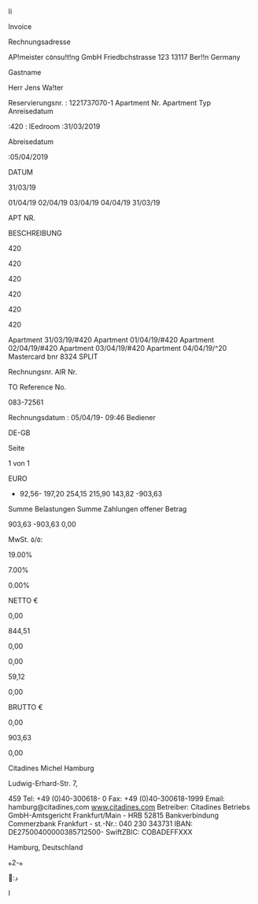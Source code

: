 اi

Invoice

Rechnungsadresse

AP!meister c٥nsu!t!ng  GmbH
Friedbchstrasse  123
13117  Ber!!n
Germany

Gastname

Herr Jens  Wa!ter

Reservierungsnr.  :  1221737070-1
Apartment Nr.
Apartment Typ
Anreisedatum

:420
:  lEedroom
:31/03/2019

Abreisedatum

:05/04/2019

DATUM

31/03/19

01/04/19
02/04/19
03/04/19
04/04/19
31/03/19

APT  NR.

BESCHREIBUNG

420

420

420

420

420

420

Apartment 31/03/19/#420
Apartment 01/04/19/#420
Apartment 02/04/19/#420
Apartment 03/04/19/#420
Apartment 04/04/19/^20
Mastercard  bnr 8324  SPLIT

Rechnungsnr.
AIR  Nr.

TO  Reference  No.

083-72561

Rechnungsdatum :  05/04/19- 09:46
Bediener

DE-GB

Seite

1  von  1

EURO

- 92,56-
197,20
254,15
215,90
143,82
-903,63

Summe  Belastungen
Summe Zahlungen
offener Betrag

903,63
-903,63
0,00

MwSt.  ٥/٥:

19.00%

7.00%

0.00%

NETTO €

0,00

844,51

0,00

0,00

59,12

0,00

BRUTTO  €

0,00

903,63

0,00

Citadines  Michel  Hamburg

Ludwig-Erhard-Str.  7,

459
Tel:  +49  (0)40-300618- 0  Fax:  +49  (0)40-300618-1999  Email:  hamburg@citadines,com www.citadines.com
Betreiber:  Citadines  Betriebs  GmbH-Amtsgericht  Frankfurt/Main - HRB  52815
Bankverbindung  Commerzbank  Frankfurt - st.-Nr.:  040  230  343731
IBAN:  DE27500400000385712500- SwiftZBIC:  COBADEFFXXX

Hamburg,  Deutschland

 ه-2ه

:د

ا

